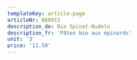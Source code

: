 ```yaml
---
templateKey: article-page
articleNr: B60013
description_de: Bio Spinat-Nudeln
description_fr: 'Pâtes bio aux épinards'
unit: '3'
price: '11.50'
---
```


